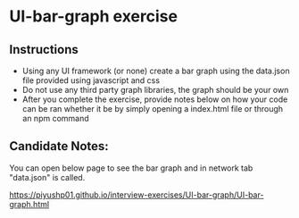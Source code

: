 # UI-bar-graph exercise

## Instructions

- Using any UI framework (or none) create a bar graph using the data.json file provided using javascript and css
- Do not use any third party graph libraries, the graph should be your own
- After you complete the exercise, provide notes below on how your code can be ran whether it be by simply opening a index.html file or through an npm command

## Candidate Notes:
You can open below page to see the bar graph and in network tab "data.json" is called.

https://piyushp01.github.io/interview-exercises/UI-bar-graph/UI-bar-graph.html
